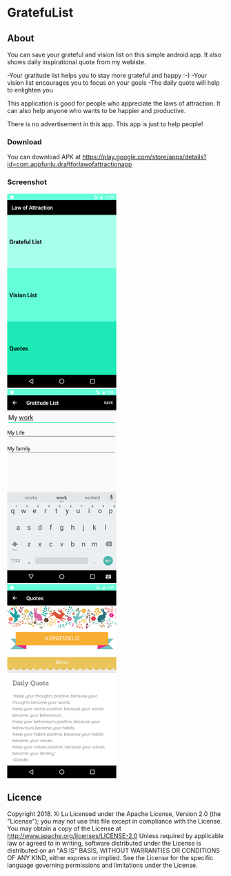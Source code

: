 # GratefuList

## About

You can save your grateful and vision list on this simple android app. It also shows daily inspirational quote from my webiste.



-Your gratitude list helps you to stay more grateful and happy :-)
-Your vision list encourages you to focus on your goals
-The daily quote will help to enlighten you

This application is good for people who appreciate the laws of attraction.
It can also help anyone who wants to be happier and productive.

There is no advertisement in this app. This app is just to help people!



### Download

You can download APK at https://play.google.com/store/apps/details?id=com.appfunlu.draftforlawofattractionapp

### Screenshot
<img src="https://github.com/CXL3/GratefuList/blob/master/Lawofattraction/Screen%20shot/1.png" width="253" height="450">                     <img src="https://github.com/CXL3/GratefuList/blob/master/Lawofattraction/Screen%20shot/2.png" width="253" height="450">          <img src="https://github.com/CXL3/GratefuList/blob/master/Lawofattraction/Screen%20shot/3.png" width="253" height="450">
## Licence

 Copyright 2018.  Xi Lu
  Licensed under the Apache License, Version 2.0 (the "License");
  you may not use this file except in compliance with the License.
  You may obtain a copy of the License at
      http://www.apache.org/licenses/LICENSE-2.0
  Unless required by applicable law or agreed to in writing, software
  distributed under the License is distributed on an "AS IS" BASIS,
  WITHOUT WARRANTIES OR CONDITIONS OF ANY KIND, either express or implied.
  See the License for the specific language governing permissions and
  limitations under the License.

